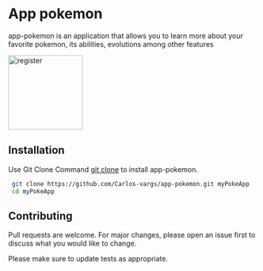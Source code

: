 # App pokemon

app-pokemon is an application that allows you to learn more about your favorite pokemon, its abilities, evolutions among other features

  <img src="../assets/img/project/register.png" width="150" title="Register" alt="register">


## Installation

 Use Git Clone Command [git clone](https://git-scm.com/docs/git-clone) to install app-pokemon.

```bash
 git clone https://github.com/Carlos-vargs/app-pokemon.git myPokeApp
 cd myPokeApp
```

## Contributing
Pull requests are welcome. For major changes, please open an issue first to discuss what you would like to change.

Please make sure to update tests as appropriate.
